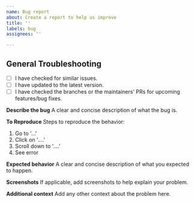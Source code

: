 ```yaml
---
name: Bug report
about: Create a report to help us improve
title: ''
labels: bug
assignees: ''

---
```


## General Troubleshooting
  
- [ ] I have checked for similar issues.
- [ ] I have updated to the latest version.
- [ ] I have checked the branches or the maintainers' PRs for upcoming features/bug fixes.

**Describe the bug**
A clear and concise description of what the bug is.

**To Reproduce**
Steps to reproduce the behavior:
1. Go to '...'
2. Click on '....'
3. Scroll down to '....'
4. See error

**Expected behavior**
A clear and concise description of what you expected to happen.

**Screenshots**
If applicable, add screenshots to help explain your problem.

**Additional context**
Add any other context about the problem here.
